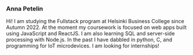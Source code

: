 ### Anna Petelin

Hi! I am studying the Fullstack program at Helsinki Business College since Autumn 2022. At the moment my coursework is focused on web apps built using JavaScript and ReactJS. I am also learning SQL and server-side processing with Node.js. In the past I have dabbled in python, C, and programming for IoT microdevices. I am looking for internships! 

<!--

-->
